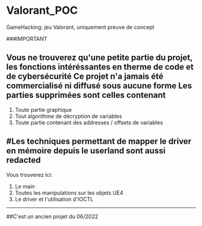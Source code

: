 # Valorant_POC
GameHacking: jeu Valorant, uniquement preuve de concept


###IMPORTANT

Vous ne trouverez qu'une petite partie du projet, les fonctions intéréssantes en therme de code et de cybersécurité
Ce projet n'a jamais été commercialisé ni diffusé sous aucune forme
Les parties supprimées sont celles contenant 
---
1. Toute partie graphique
2. Tout algorithme de décryption de variables
3. Toute partie contenant des addresses / offsets de variables

#Les techniques permettant de mapper le driver en mémoire depuis le userland sont aussi redacted
---
Vous trouverez ici:

1. Le main
2. Toutes les manipulations sur les objets UE4 
3. Le driver et l'utilisation d'IOCTL
---

##C'est un ancien projet du 06/2022

